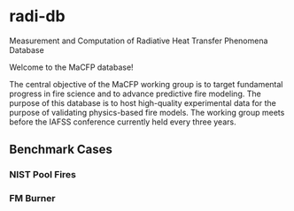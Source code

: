# radi-db
Measurement and Computation of Radiative Heat Transfer Phenomena Database

Welcome to the MaCFP database!

The central objective of the MaCFP working group is to target
fundamental progress in fire science and to advance predictive fire
modeling. The purpose of this database is to host high-quality
experimental data for the purpose of validating physics-based fire
models. The working group meets before the IAFSS conference currently
held every three years.



## Benchmark Cases

### NIST Pool Fires

<short description>

### FM Burner 
<short description>


